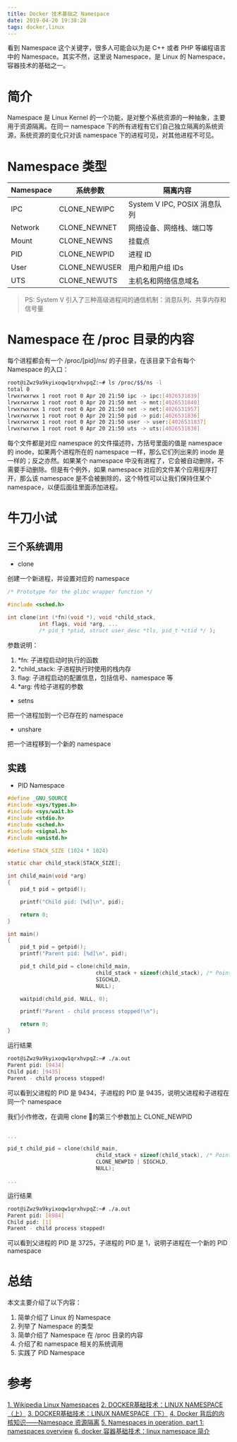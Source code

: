 ```yaml
---
title: Docker 技术基础之 Namespace
date: 2019-04-20 19:38:28
tags: docker,linux
---
```


看到 Namespace 这个关键字，很多人可能会以为是 C++ 或者 PHP 等编程语言中的 Namespace。其实不然，这里说 Namespace，是 Linux 的 Namespace，容器技术的基础之一。

# 简介

Namespace 是 Linux Kernel 的一个功能，是对整个系统资源的一种抽象，主要用于资源隔离。在同一 namespace 下的所有进程有它们自己独立隔离的系统资源，系统资源的变化只对该 namespace 下的进程可见，对其他进程不可见。

<!--more-->

# Namespace 类型

| Namespace | 系统参数 | 隔离内容 |
| ------ | ------ | ------ |
| IPC | CLONE_NEWIPC | System V IPC, POSIX 消息队列 |
| Network | CLONE_NEWNET | 网络设备、网络栈、端口等 |
| Mount | CLONE_NEWNS | 挂载点 |
| PID | CLONE_NEWPID | 进程 ID |
| User | CLONE_NEWUSER | 用户和用户组 IDs |
| UTS | CLONE_NEWUTS | 主机名和网络信息域名 |

> PS: System V 引入了三种高级进程间的通信机制：消息队列、共享内存和信号量

# Namespace 在 /proc 目录的内容

每个进程都会有一个 /proc/[pid]/ns/ 的子目录，在该目录下会有每个 Namespace 的入口：

```bash
root@iZwz9a9kyixoqw1qrxhvpqZ:~# ls /proc/$$/ns -l
total 0
lrwxrwxrwx 1 root root 0 Apr 20 21:50 ipc -> ipc:[4026531839]
lrwxrwxrwx 1 root root 0 Apr 20 21:50 mnt -> mnt:[4026531840]
lrwxrwxrwx 1 root root 0 Apr 20 21:50 net -> net:[4026531957]
lrwxrwxrwx 1 root root 0 Apr 20 21:50 pid -> pid:[4026531836]
lrwxrwxrwx 1 root root 0 Apr 20 21:50 user -> user:[4026531837]
lrwxrwxrwx 1 root root 0 Apr 20 21:50 uts -> uts:[4026531838]
```

每个文件都是对应 namespace 的文件描述符，方括号里面的值是 namespace 的 inode，如果两个进程所在的 namespace 一样，那么它们列出来的 inode 是一样的；反之亦然。如果某个 namespace 中没有进程了，它会被自动删除，不需要手动删除。但是有个例外，如果 namespace 对应的文件某个应用程序打开，那么该 namespace 是不会被删除的，这个特性可以让我们保持住某个 namespace，以便后面往里面添加进程。

# 牛刀小试

## 三个系统调用

- clone

创建一个新进程，并设置对应的 namespace

```c
/* Prototype for the glibc wrapper function */

#include <sched.h>

int clone(int (*fn)(void *), void *child_stack,
          int flags, void *arg, ...
          /* pid_t *ptid, struct user_desc *tls, pid_t *ctid */ );
```

参数说明：
1. *fn: 子进程启动时执行的函数 
2. *child_stack: 子进程执行时使用的栈内存
3. flag: 子进程启动的配置信息，包括信号、namespace 等
4. *arg: 传给子进程的参数

- setns

把一个进程加到一个已存在的 namespace

- unshare

把一个进程移到一个新的 namespace

## 实践

- PID Namespace

```c
#define _GNU_SOURCE
#include <sys/types.h>
#include <sys/wait.h>
#include <stdio.h>
#include <sched.h>
#include <signal.h>
#include <unistd.h>

#define STACK_SIZE (1024 * 1024)

static char child_stack[STACK_SIZE];

int child_main(void *arg)
{
    pid_t pid = getpid();

    printf("Child pid: [%d]\n", pid);

    return 0;
}

int main()
{
    pid_t pid = getpid();
    printf("Parent pid: [%d]\n", pid);

    pid_t child_pid = clone(child_main,
                            child_stack + sizeof(child_stack), /* Points to start of downwardly growing stack */
                            SIGCHLD,
                            NULL);

    waitpid(child_pid, NULL, 0);

    printf("Parent - child process stopped!\n");

    return 0;
}
```
运行结果
```bash
root@iZwz9a9kyixoqw1qrxhvpqZ:~# ./a.out
Parent pid: [9434]
Child pid: [9435]
Parent - child process stopped!
```

可以看到父进程的 PID 是 9434，子进程的 PID 是 9435，说明父进程和子进程在同一个 namespace

我们小作修改，在调用 clone 的第三个参数加上 CLONE_NEWPID

```c

...

pid_t child_pid = clone(child_main,
                            child_stack + sizeof(child_stack), /* Points to start of downwardly growing stack */
                            CLONE_NEWPID | SIGCHLD,
                            NULL);

...

```

运行结果

```bash
root@iZwz9a9kyixoqw1qrxhvpqZ:~# ./a.out
Parent pid: [8984]
Child pid: [1]
Parent - child process stopped!
```

可以看到父进程的 PID 是 3725，子进程的 PID 是 1，说明子进程在一个新的 PID namespace


# 总结

本文主要介绍了以下内容：
1. 简单介绍了 Linux 的 Namespace
2. 列举了 Namespace 的类型
3. 简单介绍了 Namespace 在 /proc 目录的内容
4. 介绍了和 namespace 相关的系统调用
5. 实践了 PID Namespace


# 参考

[1. Wikipedia Linux Namespaces](https://en.wikipedia.org/wiki/Linux_namespaces)
[2. DOCKER基础技术：LINUX NAMESPACE（上）](https://coolshell.cn/articles/17010.html)
[3. DOCKER基础技术：LINUX NAMESPACE（下）](https://coolshell.cn/articles/17029.html)
[4. Docker 背后的内核知识——Namespace 资源隔离](https://www.infoq.cn/article/docker-kernel-knowledge-namespace-resource-isolation)
[5. Namespaces in operation, part 1: namespaces overview](https://lwn.net/Articles/531114/)
[6. docker 容器基础技术：linux namespace 简介](https://cizixs.com/2017/08/29/linux-namespace/)

